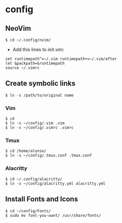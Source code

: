 # config

## NeoVim
```shell
$ cd ~/.config/nvim/
```

- Add this lines to *init.vim*:
```vim
set runtimepath^=~/.vim runtimepath+=~/.vim/after
let &packpath=&runtimepath
source ~/.vimrc
```

## Create symbolic links
```shell
$ ln -s /path/to/original name
```

### Vim
```shell
$ cd
$ ln -s ~/config/.vim .vim
$ ln -s ~/config/.vimrc .vimrc
```

### Tmux
```shell
$ cd /home/alonso/
$ ln -s ~/config/.tmux.conf .tmux.conf
```

### Alacritty
```shell
$ cd ~/.config/alacritty/
$ ln -s ~/config/alacritty.yml alacritty.yml
```

## Install Fonts and Icons
```shell
$ cd ~/config/Fonts/
$ sudo mv font-you-want/ /usr/share/fonts/
```
